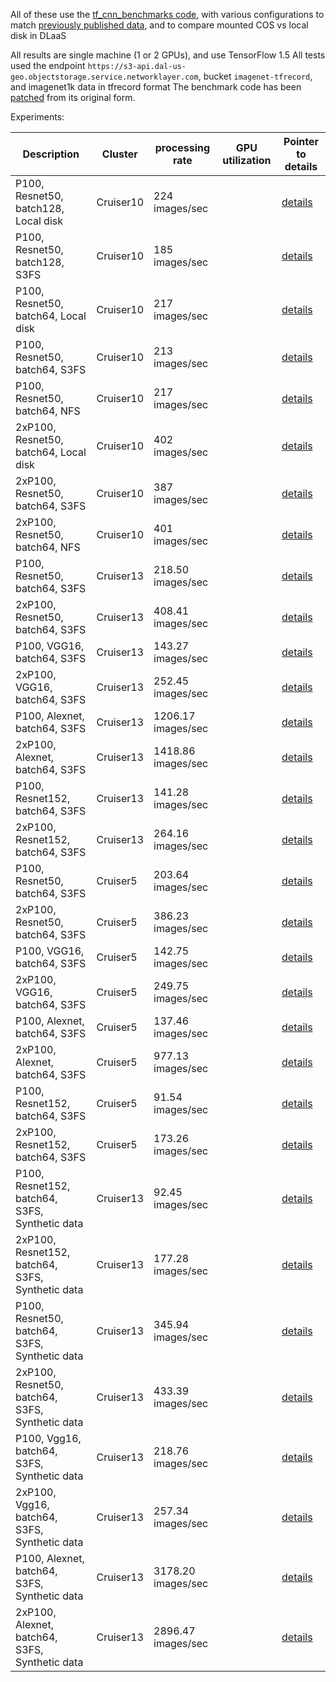 All of these use the [tf_cnn_benchmarks code](https://github.com/tensorflow/benchmarks/tree/cnn_tf_v1.5_compatible/scripts/tf_cnn_benchmarks), with various configurations to match [previously published data](https://www.tensorflow.org/performance/benchmarks), and to compare mounted COS vs local disk in DLaaS

All results are single machine (1 or 2 GPUs), and use TensorFlow 1.5
All tests used the endpoint `https://s3-api.dal-us-geo.objectstorage.service.networklayer.com`, bucket `imagenet-tfrecord`, and imagenet1k data in tfrecord format
The benchmark code has been [patched](https://github.ibm.com/deep-learning-platform/dlaas-benchmarking/blob/master/tfbenchmark_kubestack/benchmarkpreprocess.patch) from its original form. 

Experiments:

| Description | Cluster | processing rate | GPU utilization | Pointer to details | 
|-------------|---------|-----------------|-----------------|--------------------|
| P100, Resnet50, batch128, Local disk | Cruiser10 | 224 images/sec | | [details](localdisk_batch128.results) |
| P100, Resnet50, batch128, S3FS | Cruiser10 | 185 images/sec | | [details](initial_mountcos.results) |
| P100, Resnet50, batch64, Local disk | Cruiser10 | 217 images/sec | | [details](1GPU_localdisk.results) |
| P100, Resnet50, batch64, S3FS | Cruiser10 | 213 images/sec | | [details](1GPU_mountcos.results) |
| P100, Resnet50, batch64, NFS | Cruiser10 | 217 images/sec | | [details](1GPU_NFS.results) |
| 2xP100, Resnet50, batch64, Local disk | Cruiser10 |  402 images/sec | | [details](2GPU_localdisk.results) |
| 2xP100, Resnet50, batch64, S3FS | Cruiser10 | 387 images/sec | | [details](2GPU_mountcos.results) |
| 2xP100, Resnet50, batch64, NFS | Cruiser10 | 401 images/sec | | [details](2GPU_NFS.results) |
| P100, Resnet50, batch64, S3FS | Cruiser13 | 218.50 images/sec | | [details](Resnet50_1gpu_mountcos_batch64.results) |
| 2xP100, Resnet50, batch64, S3FS | Cruiser13 | 408.41 images/sec | | [details](Resnet50_2gpu_mountcos_batch64.results ) |
| P100, VGG16, batch64, S3FS | Cruiser13 | 143.27 images/sec | | [details](VGG16_1GPU_mountcos_batch64.results) |
| 2xP100, VGG16, batch64, S3FS | Cruiser13 | 252.45 images/sec | | [details](VGG16_2GPU_mountcos_batch64.results) |
| P100, Alexnet, batch64, S3FS | Cruiser13 | 1206.17 images/sec | | [details](Alexnet_1GPU_mountcos_batch64.results) |
| 2xP100, Alexnet, batch64, S3FS | Cruiser13 | 1418.86 images/sec | | [details](Alexnet_2GPU_mountcos_batch64.results)  |
| P100, Resnet152, batch64, S3FS | Cruiser13 | 141.28 images/sec | | [details](Resnet152_1gpu_mountcos_batch64.results) |
| 2xP100, Resnet152, batch64, S3FS | Cruiser13 | 264.16 images/sec | | [details](Resnet152_2gpu_mountcos_batch64.results) |
| P100, Resnet50, batch64, S3FS | Cruiser5 | 203.64 images/sec | | [details](Resnet50_1gpu_batch64_cruiser5.results) |
| 2xP100, Resnet50, batch64, S3FS | Cruiser5 | 386.23 images/sec | | [details](Resnet50_2gpu_batch64_cruiser5.results) |
| P100, VGG16, batch64, S3FS | Cruiser5 | 142.75 images/sec | | [details](Vgg16_1gpu_batch64_cruiser5.results) |
| 2xP100, VGG16, batch64, S3FS | Cruiser5 | 249.75 images/sec | | [details](Vgg16_2gpu_batch64_cruiser5.results) |
| P100, Alexnet, batch64, S3FS | Cruiser5 | 137.46 images/sec | | [details](Alexnet_1gpu_batch64_cruiser5.results) |
| 2xP100, Alexnet, batch64, S3FS | Cruiser5 | 977.13 images/sec | | [details](Alexnet_2gpu_batch64_cruiser5.results)  |
| P100, Resnet152, batch64, S3FS | Cruiser5 | 91.54 images/sec | | [details](Resnet152_1gpu_batch64_cruiser5.results) |
| 2xP100, Resnet152, batch64, S3FS | Cruiser5 | 173.26 images/sec | | [details](Resnet152_2gpu_batch64_cruiser5.results) |
| P100, Resnet152, batch64, S3FS, Synthetic data | Cruiser13 | 92.45 images/sec | | [details](Resnet152_1gpu_mountcos_batch64_synthetic.results) |
| 2xP100, Resnet152, batch64, S3FS, Synthetic data | Cruiser13 | 177.28 images/sec | | [details](Resnet152_2gpu_mountcos_batch64_synthetic.results) |
| P100, Resnet50, batch64, S3FS, Synthetic data | Cruiser13 | 345.94 images/sec | | [details](Resnet50_1gpu_mountcos_batch64_synthetic.results) |
| 2xP100, Resnet50, batch64, S3FS, Synthetic data | Cruiser13 | 433.39 images/sec | | [details](Resnet50_2gpu_mountcos_batch64_synthetic.results) |
| P100, Vgg16, batch64, S3FS, Synthetic data | Cruiser13 | 218.76 images/sec | | [details](Vgg16_1gpu_moutcos_batch64_synthetic.results) |
| 2xP100, Vgg16, batch64, S3FS, Synthetic data | Cruiser13 | 257.34 images/sec | | [details](VGG16_2gpu_mountcos_batch64_synthetic.results) |
| P100, Alexnet, batch64, S3FS, Synthetic data | Cruiser13 | 3178.20 images/sec | | [details](Alexnet_1gpu_mountcos_batch64_synthetic.results) |
| 2xP100, Alexnet, batch64, S3FS, Synthetic data | Cruiser13 | 2896.47 images/sec | | [details](Alexnet_2gpu_mountcos_batch64_synthetic.results) |